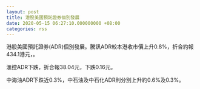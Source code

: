```yaml
---
layout: post
title: 港股美國預託證券個別發展
date: 2020-05-15 06:27:10.000000000 +08:00
categories: rss
---
```


港股美國預託證券(ADR)個別發展。騰訊ADR較本港收市價上升0.8%，折合約報434.1港元，。

滙控ADR下跌，折合報38.04元，下跌0.16元。

中海油ADR下跌近0.3%，中石油及中石化ADR則分別上升約0.6%及0.3%。
